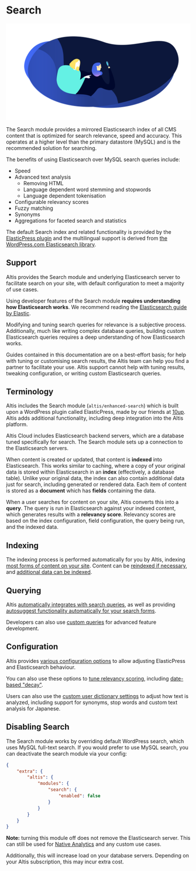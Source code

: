# Search

![](./assets/banner-search.png)

The Search module provides a mirrored Elasticsearch index of all CMS content that is optimized for search relevance, speed and accuracy. This operates at a higher level than the primary datastore (MySQL) and is the recommended solution for searching.

The benefits of using Elasticsearch over MySQL search queries include:

- Speed
- Advanced text analysis
  - Removing HTML
  - Language dependent word stemming and stopwords
  - Language dependent tokenisation
- Configurable relevancy scores
- Fuzzy matching
- Synonyms
- Aggregations for faceted search and statistics

The default Search index and related functionality is provided by the [ElasticPress plugin](https://github.com/10up/ElasticPress) and the multilingual support is derived from [the WordPress.com Elasticsearch library](https://github.com/Automattic/wpes-lib).


## Support

Altis provides the Search module and underlying Elasticsearch server to facilitate search on your site, with default configuration to meet a majority of use cases.

Using developer features of the Search module **requires understanding how Elasticsearch works**. We recommend reading the [Elasticsearch guide by Elastic](https://www.elastic.co/guide/en/elasticsearch/).

Modifying and tuning search queries for relevance is a subjective process. Additionally, much like writing complex database queries, building custom Elasticsearch queries requires a deep understanding of how Elasticsearch works.

Guides contained in this documentation are on a best-effort basis; for help with tuning or customising search results, the Altis team can help you find a partner to facilitate your use. Altis support cannot help with tuning results, tweaking configuration, or writing custom Elasticsearch queries.


## Terminology

Altis includes the Search module (`altis/enhanced-search`) which is built upon a WordPress plugin called ElasticPress, made by our friends at [10up](https://10up.com). Altis adds additional functionality, including deep integration into the Altis platform.

Altis Cloud includes Elasticsearch backend servers, which are a database tuned specifically for search. The Search module sets up a connection to the Elasticsearch servers.

When content is created or updated, that content is **indexed** into Elasticsearch. This works similar to caching, where a copy of your original data is stored within Elasticsearch in an **index** (effectively, a database table). Unlike your original data, the index can also contain additional data just for search, including generated or rendered data. Each item of content is stored as a **document** which has **fields** containing the data.

When a user searches for content on your site, Altis converts this into a **query**. The query is run in Elasticsearch against your indexed content, which generates results with a **relevancy score**. Relevancy scores are based on the index configuration, field configuration, the query being run, and the indexed data.


## Indexing

The indexing process is performed automatically for you by Altis, indexing [most forms of content on your site](./indexing/README.md). Content can be [reindexed if necessary](./indexing/reindexing.md), and [additional data can be indexed](./indexing/additional-data.md).


## Querying

Altis [automatically integrates with search queries](./querying/cms-integration.md), as well as providing [autosuggest functionality automatically for your search forms](./querying/autosuggest.md).

Developers can also use [custom queries](./querying/custom-queries.md) for advanced feature development.


## Configuration

Altis provides [various configuration options](./configuration/README.md) to allow adjusting ElasticPress and Elasticsearch behaviour.

You can also use these options to [tune relevancy scoring](./configuration/tuning.md), including [date-based "decay"](./configuration/date-decay.md).

Users can also use the [custom user dictionary settings](./configuration/custom-dictionaries.md) to adjust how text is analyzed, including support for synonyms, stop words and custom text analysis for Japanese.


## Disabling Search

The Search module works by overriding default WordPress search, which uses MySQL full-text search. If you would prefer to use MySQL search, you can deactivate the search module via your config:

```json
{
	"extra": {
		"altis": {
			"modules": {
				"search": {
					"enabled": false
				}
			}
		}
	}
}
```

**Note:** turning this module off does not remove the Elasticsearch server. This can still be used for [Native Analytics](docs://analytics/native/README.md) and any custom use cases.

Additionally, this will increase load on your database servers. Depending on your Altis subscription, this may incur extra cost.
